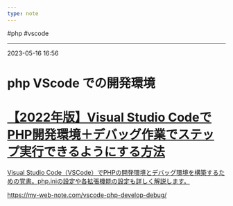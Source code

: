 ```yaml
---
type: note
---
```

#php #vscode 

---
2023-05-16  16:56

# php VScode での開発環境



<div class="rich-link-card-container"><a class="rich-link-card" href="https://my-web-note.com/vscode-php-develop-debug/" target="_blank">
	<div class="rich-link-image-container">
		<div class="rich-link-image" style="background-image: url('https://my-web-note.com/wp-content/uploads/2021/11/mingw-w64-install-and-uninstall_00.png')">
	</div>
	</div>
	<div class="rich-link-card-text">
		<h1 class="rich-link-card-title">【2022年版】Visual Studio CodeでPHP開発環境＋デバッグ作業でステップ実行できるようにする方法</h1>
		<p class="rich-link-card-description">
		Visual Studio Code（VSCode）でPHPの開発環境とデバッグ環境を構築するための覚書。php.iniの設定や各拡張機能の設定も詳しく解説します。
		</p>
		<p class="rich-link-href">
		https://my-web-note.com/vscode-php-develop-debug/
		</p>
	</div>
</a></div>





